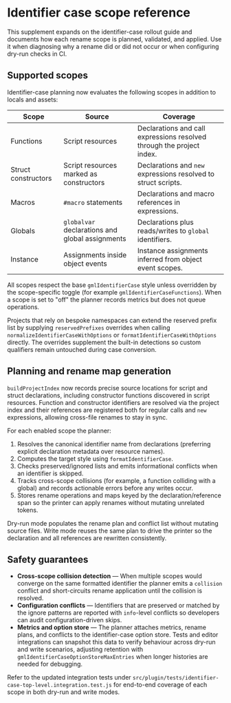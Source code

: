 # Identifier case scope reference

This supplement expands on the identifier-case rollout guide and documents how
each rename scope is planned, validated, and applied. Use it when diagnosing
why a rename did or did not occur or when configuring dry-run checks in CI.

## Supported scopes

Identifier-case planning now evaluates the following scopes in addition to
locals and assets:

| Scope               | Source                                          | Coverage |
| ------------------- | ----------------------------------------------- | -------- |
| Functions           | Script resources                                | Declarations and call expressions resolved through the project index. |
| Struct constructors | Script resources marked as constructors         | Declarations and `new` expressions resolved to struct scripts. |
| Macros              | `#macro` statements                             | Declarations and macro references in expressions. |
| Globals             | `globalvar` declarations and global assignments | Declarations plus reads/writes to `global` identifiers. |
| Instance            | Assignments inside object events                | Instance assignments inferred from object event scopes. |

All scopes respect the base `gmlIdentifierCase` style unless overridden by the
scope-specific toggle (for example `gmlIdentifierCaseFunctions`). When a scope is
set to "off" the planner records metrics but does not queue operations.

Projects that rely on bespoke namespaces can extend the reserved prefix list by
supplying `reservedPrefixes` overrides when calling
`normalizeIdentifierCaseWithOptions` or `formatIdentifierCaseWithOptions`
directly. The overrides supplement the built-in detections so custom qualifiers
remain untouched during case conversion.

## Planning and rename map generation

`buildProjectIndex` now records precise source locations for script and struct
declarations, including constructor functions discovered in script resources.
Function and constructor identifiers are resolved via the project index and
their references are registered both for regular calls and `new` expressions,
allowing cross-file renames to stay in sync.

For each enabled scope the planner:

1. Resolves the canonical identifier name from declarations (preferring explicit
   declaration metadata over resource names).
2. Computes the target style using `formatIdentifierCase`.
3. Checks preserved/ignored lists and emits informational conflicts when an
   identifier is skipped.
4. Tracks cross-scope collisions (for example, a function colliding with a
   global) and records actionable errors before any writes occur.
5. Stores rename operations and maps keyed by the declaration/reference span so
   the printer can apply renames without mutating unrelated tokens.

Dry-run mode populates the rename plan and conflict list without mutating source
files. Write mode reuses the same plan to drive the printer so the declaration
and all references are rewritten consistently.

## Safety guarantees

- **Cross-scope collision detection** — When multiple scopes would converge on
  the same formatted identifier the planner emits a `collision` conflict and
  short-circuits rename application until the collision is resolved.
- **Configuration conflicts** — Identifiers that are preserved or matched by the
  ignore patterns are reported with `info`-level conflicts so developers can
  audit configuration-driven skips.
- **Metrics and option store** — The planner attaches metrics, rename plans, and
  conflicts to the identifier-case option store. Tests and editor integrations
  can snapshot this data to verify behaviour across dry-run and write scenarios,
  adjusting retention with `gmlIdentifierCaseOptionStoreMaxEntries` when longer
  histories are needed for debugging.

Refer to the updated integration tests under
`src/plugin/tests/identifier-case-top-level.integration.test.js` for end-to-end
coverage of each scope in both dry-run and write modes.
